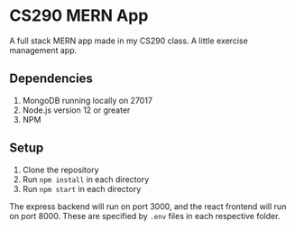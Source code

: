 # CS290 MERN App
A full stack MERN app made in my CS290 class. A little exercise management app.

## Dependencies

1. MongoDB running locally on 27017
2. Node.js version 12 or greater
3. NPM

## Setup

1. Clone the repository
2. Run `npm install` in each directory
3. Run `npm start` in each directory

The express backend will run on port 3000, and the react frontend will run on port 8000. These are specified by `.env` files in each respective folder.
